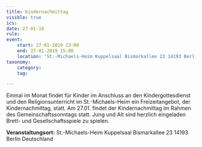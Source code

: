 ```yaml
---
title: Kindernachmittag
visible: true
ics: 
date: 27-01-19
rule: 
event:
	start: 27-01-2019 13:00
	end: 27-01-2019 15:00
	location: 'St.-Michaels-Heim Kuppelsaal Bismarkallee 23 14193 Berlin Deutschland'
taxonomy:
	category: 
	tag: 

---
```

Einmal im Monat findet für Kinder im Anschluss an den Kindergottesdienst und den Religionsunterricht im St.-Michaels-Heim ein Freizeitangebot, der Kindernachmittag, statt. Am 27.01. findet der Kindernachmittag im Rahmen des Gemeinschaftssonntags statt. Jung und Alt sind herzlich eingeladen Brett- und Gesellschaftsspiele zu spielen.


**Veranstaltungsort:** St.-Michaels-Heim
Kuppelsaal
Bismarkallee 23
14193 Berlin
Deutschland

